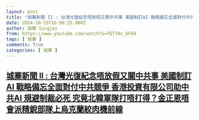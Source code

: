 ```yaml
---
layout: post
title: "城寨新聞 II : 台灣光復紀念唔放假又關中共事 美國制訂AI 戰略備忘全面對付中共競爭 香港投資有限公司助中共AI 規避制裁必死 究竟北韓軍隊打唔打得？金正恩唔會派精銳部隊上烏克蘭絞肉機前線"
date: 2024-10-25T16:00:25.000Z
author: 城寨 Singjai
from: https://www.youtube.com/watch?v=TGT7Hr_6F84
tags: [ 城寨 ]
comments: True
categories: [ 城寨 ]
---
```

<!--1729872025000-->
[城寨新聞 II : 台灣光復紀念唔放假又關中共事 美國制訂AI 戰略備忘全面對付中共競爭 香港投資有限公司助中共AI 規避制裁必死 究竟北韓軍隊打唔打得？金正恩唔會派精銳部隊上烏克蘭絞肉機前線](https://www.youtube.com/watch?v=TGT7Hr_6F84)
------

<div>

</div>
